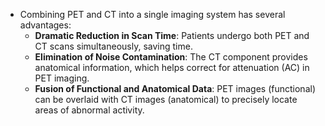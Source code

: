 - Combining PET and CT into a single imaging system has several advantages:
    - **Dramatic Reduction in Scan Time**: Patients undergo both PET and CT scans simultaneously, saving time.
    - **Elimination of Noise Contamination**: The CT component provides anatomical information, which helps correct for attenuation (AC) in PET imaging.
    - **Fusion of Functional and Anatomical Data**: PET images (functional) can be overlaid with CT images (anatomical) to precisely locate areas of abnormal activity.